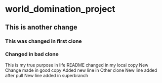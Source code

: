 # world_domination_project
## This is another change
### This was changed in first clone
### Changed in bad clone
This is my true purpose in life
README changed in my local copy
New Change made in good copy
Added new line in Other clone
New line added after pull
New line added in superbranch
